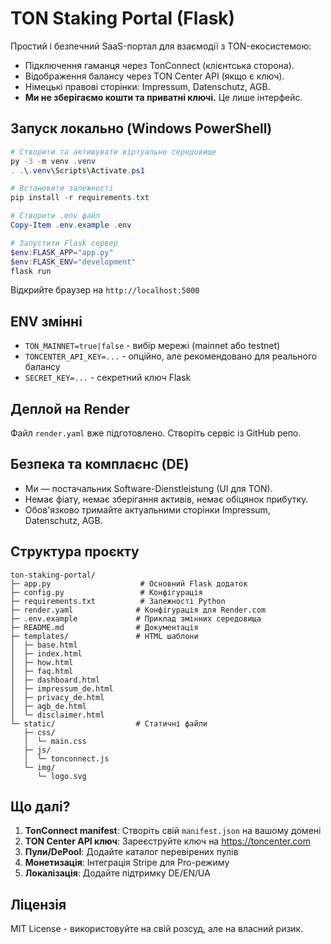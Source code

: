 # TON Staking Portal (Flask)

Простий і безпечний SaaS-портал для взаємодії з TON-екосистемою:
- Підключення гаманця через TonConnect (клієнтська сторона).
- Відображення балансу через TON Center API (якщо є ключ).
- Німецькі правові сторінки: Impressum, Datenschutz, AGB.
- **Ми не зберігаємо кошти та приватні ключі.** Це лише інтерфейс.

## Запуск локально (Windows PowerShell)

```powershell
# Створити та активувати віртуальне середовище
py -3 -m venv .venv
. .\.venv\Scripts\Activate.ps1

# Встановити залежності
pip install -r requirements.txt

# Створити .env файл
Copy-Item .env.example .env

# Запустити Flask сервер
$env:FLASK_APP="app.py"
$env:FLASK_ENV="development"
flask run
```

Відкрийте браузер на `http://localhost:5000`

## ENV змінні

- `TON_MAINNET=true|false` - вибір мережі (mainnet або testnet)
- `TONCENTER_API_KEY=...` - опційно, але рекомендовано для реального балансу
- `SECRET_KEY=...` - секретний ключ Flask

## Деплой на Render

Файл `render.yaml` вже підготовлено. Створіть сервіс із GitHub репо.

## Безпека та комплаєнс (DE)

- Ми — постачальник Software-Dienstleistung (UI для TON).
- Немає фіату, немає зберігання активів, немає обіцянок прибутку.
- Обов'язково тримайте актуальними сторінки Impressum, Datenschutz, AGB.

## Структура проєкту

```
ton-staking-portal/
├─ app.py                    # Основний Flask додаток
├─ config.py                 # Конфігурація
├─ requirements.txt          # Залежності Python
├─ render.yaml              # Конфігурація для Render.com
├─ .env.example             # Приклад змінних середовища
├─ README.md                # Документація
├─ templates/               # HTML шаблони
│  ├─ base.html
│  ├─ index.html
│  ├─ how.html
│  ├─ faq.html
│  ├─ dashboard.html
│  ├─ impressum_de.html
│  ├─ privacy_de.html
│  ├─ agb_de.html
│  └─ disclaimer.html
└─ static/                  # Статичні файли
   ├─ css/
   │  └─ main.css
   ├─ js/
   │  └─ tonconnect.js
   └─ img/
      └─ logo.svg
```

## Що далі?

1. **TonConnect manifest**: Створіть свій `manifest.json` на вашому домені
2. **TON Center API ключ**: Зареєструйте ключ на https://toncenter.com
3. **Пули/DePool**: Додайте каталог перевірених пулів
4. **Монетизація**: Інтеграція Stripe для Pro-режиму
5. **Локалізація**: Додайте підтримку DE/EN/UA

## Ліцензія

MIT License - використовуйте на свій розсуд, але на власний ризик.
